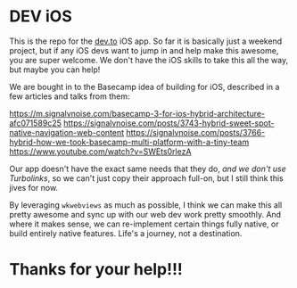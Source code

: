 # DEV iOS

This is the repo for the [dev.to](/) iOS app. So far it is basically just a weekend project, but if any iOS devs want to jump in and help make this awesome, you are super welcome. We don't have the iOS skills to take this all the way, but maybe you can help!

We are bought in to the Basecamp idea of building for iOS, described in a few articles and talks from them:

https://m.signalvnoise.com/basecamp-3-for-ios-hybrid-architecture-afc071589c25
https://signalvnoise.com/posts/3743-hybrid-sweet-spot-native-navigation-web-content
https://signalvnoise.com/posts/3766-hybrid-how-we-took-basecamp-multi-platform-with-a-tiny-team
https://www.youtube.com/watch?v=SWEts0rlezA

Our app doesn't have the exact same needs that they do, _and we don't use Turbolinks_, so we can't just copy their approach full-on, but I still think this jives for now.

By leveraging `wkwebviews` as much as possible, I think we can make this all pretty awesome and sync up with our web dev work pretty smoothly. And where it makes sense, we can re-implement certain things fully native, or build entirely native features. Life's a journey, not a destination.

# Thanks for your help!!!
